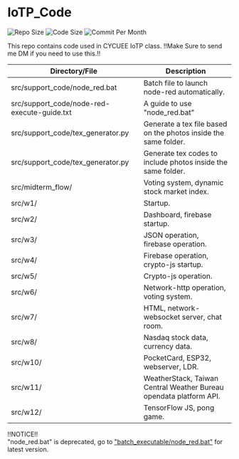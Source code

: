 # IoTP_Code

![Repo Size](https://img.shields.io/github/repo-size/belongtothenight/IoTP_Code) ![Code Size](https://img.shields.io/github/languages/code-size/belongtothenight/IoTP_Code) ![Commit Per Month](https://img.shields.io/github/commit-activity/m/belongtothenight/IoTP_Code)

This repo contains code used in CYCUEE IoTP class.
!!Make Sure to send me DM if you need to use this.!!

| Directory/File                              | Description                                                        |
| ------------------------------------------- | ------------------------------------------------------------------ |
| src/support_code/node_red.bat               | Batch file to launch node-red automatically.                       |
| src/support_code/node-red-execute-guide.txt | A guide to use "node_red.bat"                                      |
| src/support_code/tex_generator.py           | Generate a tex file based on the photos inside the same folder.    |
| src/support_code/tex_generator.py           | Generate tex codes to include photos inside the same folder.       |
| src/midterm_flow/                           | Voting system, dynamic stock market index.                         |
| src/w1/                                     | Startup.                                                           |
| src/w2/                                     | Dashboard, firebase startup.                                       |
| src/w3/                                     | JSON operation, firebase operation.                                |
| src/w4/                                     | Firebase operation, crypto-js startup.                             |
| src/w5/                                     | Crypto-js operation.                                               |
| src/w6/                                     | Network-http operation, voting system.                             |
| src/w7/                                     | HTML, network-websocket server, chat room.                         |
| src/w8/                                     | Nasdaq stock data, currency data.                                  |
| src/w10/                                    | PocketCard, ESP32, webserver, LDR.                                 |
| src/w11/                                    | WeatherStack, Taiwan Central Weather Bureau opendata platform API. |
| src/w12/                                    | TensorFlow JS, pong game.                                          |

!!NOTICE!!<br>
"node_red.bat" is deprecated, go to ["batch_executable/node_red.bat"](https://github.com/belongtothenight/batch_executable/blob/main/src/node_red.bat) for latest version.
